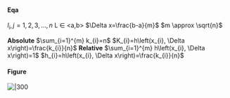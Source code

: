 #### Eqa
$l_{i}, j=1,2,3, \ldots, n$
L ∈ <a,b>
$\Delta x=\frac{b-a}{m}$
$m \approx \sqrt{n}$

**Absolute**
$\sum_{i=1}^{m} k_{i}=n$ 
$K_{i}=h\left(x_{i}, \Delta x\right)=\frac{k_{i}}{n}$
**Relative**
$\sum_{i=1}^{m} h\left(x_{i}, \Delta x\right)=1$
$h_{i}=h\left(x_{i}, \Delta x\right)=\frac{k_{i}}{n}$
#### Figure
![|300](https://i.imgur.com/nbG6JRa.png)
